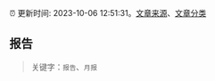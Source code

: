 :alarm_clock: 更新时间: 2023-10-06 12:51:31。[文章来源](/README.md)、[文章分类](/TAGS.md)

## 报告


> 关键字：`报告`、`月报`



